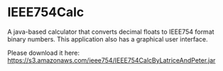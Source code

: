 IEEE754Calc
===========

A java-based calculator that converts decimal floats to IEEE754 format binary numbers.
This application also has a graphical user interface.

Please download it here:
https://s3.amazonaws.com/ieee754/IEEE754CalcByLatriceAndPeter.jar
